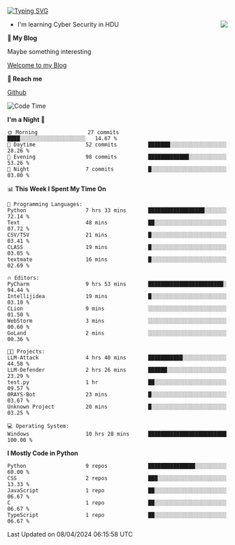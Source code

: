 [![Typing SVG](https://readme-typing-svg.herokuapp.com?font=Fira+Code&pause=1000&random=false&width=450&height=60&lines=Hello+%F0%9F%91%8B%F0%9F%8F%BB;I'm+JBNRZ)](https://git.io/typing-svg)

<a href="#">
  <img align="right" src="https://github-readme-stats.vercel.app/api?username=JBNRZ&show_icons=true&bg_color=15,f2f7fd,E0EAFC" />
</a>

- I'm learning Cyber Security in HDU

 **🌱 My Blog**

Maybe something interesting

[Welcome to my Blog](https://jbnrz.com.cn/)

 **💬 Reach me** 

[Github](https://github.com/JBNRZ)


<!--START_SECTION:waka-->
![Code Time](http://img.shields.io/badge/Code%20Time-419%20hrs%2044%20mins-blue)

**I'm a Night 🦉** 

```text
🌞 Morning                27 commits          ████░░░░░░░░░░░░░░░░░░░░░   14.67 % 
🌆 Daytime                52 commits          ███████░░░░░░░░░░░░░░░░░░   28.26 % 
🌃 Evening                98 commits          █████████████░░░░░░░░░░░░   53.26 % 
🌙 Night                  7 commits           █░░░░░░░░░░░░░░░░░░░░░░░░   03.80 % 
```


📊 **This Week I Spent My Time On** 

```text
💬 Programming Languages: 
Python                   7 hrs 33 mins       ██████████████████░░░░░░░   72.14 % 
Text                     48 mins             ██░░░░░░░░░░░░░░░░░░░░░░░   07.72 % 
CSV/TSV                  21 mins             █░░░░░░░░░░░░░░░░░░░░░░░░   03.41 % 
CLASS                    19 mins             █░░░░░░░░░░░░░░░░░░░░░░░░   03.05 % 
textmate                 16 mins             █░░░░░░░░░░░░░░░░░░░░░░░░   02.69 % 

🔥 Editors: 
PyCharm                  9 hrs 53 mins       ████████████████████████░   94.44 % 
Intellijidea             19 mins             █░░░░░░░░░░░░░░░░░░░░░░░░   03.10 % 
CLion                    9 mins              ░░░░░░░░░░░░░░░░░░░░░░░░░   01.50 % 
WebStorm                 3 mins              ░░░░░░░░░░░░░░░░░░░░░░░░░   00.60 % 
GoLand                   2 mins              ░░░░░░░░░░░░░░░░░░░░░░░░░   00.36 % 

🐱‍💻 Projects: 
LLM-Attack               4 hrs 40 mins       ███████████░░░░░░░░░░░░░░   44.58 % 
LLM-Defender             2 hrs 26 mins       ██████░░░░░░░░░░░░░░░░░░░   23.29 % 
test.py                  1 hr                ██░░░░░░░░░░░░░░░░░░░░░░░   09.57 % 
0RAYS-Bot                23 mins             █░░░░░░░░░░░░░░░░░░░░░░░░   03.67 % 
Unknown Project          20 mins             █░░░░░░░░░░░░░░░░░░░░░░░░   03.25 % 

💻 Operating System: 
Windows                  10 hrs 28 mins      █████████████████████████   100.00 % 
```

**I Mostly Code in Python** 

```text
Python                   9 repos             ███████████████░░░░░░░░░░   60.00 % 
CSS                      2 repos             ███░░░░░░░░░░░░░░░░░░░░░░   13.33 % 
JavaScript               1 repo              ██░░░░░░░░░░░░░░░░░░░░░░░   06.67 % 
C                        1 repo              ██░░░░░░░░░░░░░░░░░░░░░░░   06.67 % 
TypeScript               1 repo              ██░░░░░░░░░░░░░░░░░░░░░░░   06.67 % 
```




 Last Updated on 08/04/2024 06:15:58 UTC
<!--END_SECTION:waka-->
